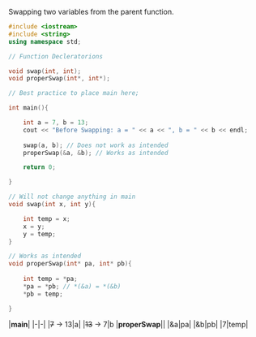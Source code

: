 Swapping two variables from the parent function.

``` C++
#include <iostream>
#include <string>
using namespace std;

// Function Decleratorions

void swap(int, int);
void properSwap(int*, int*);

// Best practice to place main here;

int main(){

	int a = 7, b = 13;
	cout << "Before Swapping: a = " << a << ", b = " << b << endl;
	
	swap(a, b); // Does not work as intended
	properSwap(&a, &b); // Works as intended

	return 0;

}

// Will not change anything in main
void swap(int x, int y){

	int temp = x;
	x = y;
	y = temp;
}

// Works as intended
void properSwap(int* pa, int* pb){
	
	int temp = *pa;
	*pa = *pb; // *(&a) = *(&b)
	*pb = temp;

}
```

|**main**| 
|-|-|
|~~7~~ → 13|a|
|~~13~~ → 7|b
|**properSwap**||
|&a|pa|
|&b|pb|
|7|temp|



